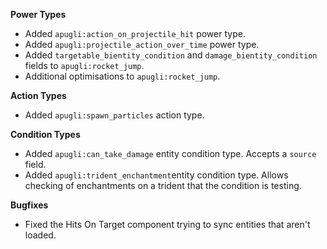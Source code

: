**Power Types**
- Added `apugli:action_on_projectile_hit` power type.
- Added `apugli:projectile_action_over_time` power type.
- Added `targetable_bientity_condition` and `damage_bientity_condition` fields to `apugli:rocket_jump`.
- Additional optimisations to `apugli:rocket_jump`.

**Action Types**
- Added `apugli:spawn_particles` action type.

**Condition Types**
- Added `apugli:can_take_damage` entity condition type. Accepts a `source` field.
- Added `apugli:trident_enchantment`entity condition type. Allows checking of enchantments on a trident that the condition is testing.

**Bugfixes**
- Fixed the Hits On Target component trying to sync entities that aren't loaded.